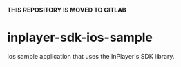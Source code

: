 **THIS REPOSITORY IS MOVED TO GITLAB**


# inplayer-sdk-ios-sample
Ios sample application that uses the InPlayer's SDK library.
